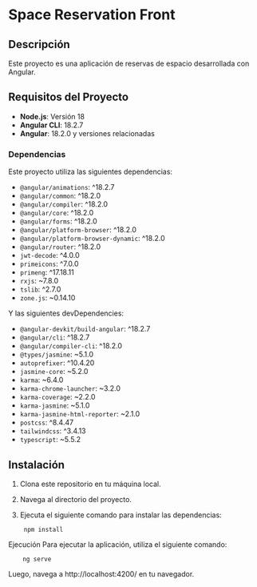# Space Reservation Front

## Descripción

Este proyecto es una aplicación de reservas de espacio desarrollada con Angular.

## Requisitos del Proyecto

- **Node.js**: Versión 18
- **Angular CLI**: 18.2.7
- **Angular**: 18.2.0 y versiones relacionadas

### Dependencias

Este proyecto utiliza las siguientes dependencias:

- `@angular/animations`: ^18.2.7
- `@angular/common`: ^18.2.0
- `@angular/compiler`: ^18.2.0
- `@angular/core`: ^18.2.0
- `@angular/forms`: ^18.2.0
- `@angular/platform-browser`: ^18.2.0
- `@angular/platform-browser-dynamic`: ^18.2.0
- `@angular/router`: ^18.2.0
- `jwt-decode`: ^4.0.0
- `primeicons`: ^7.0.0
- `primeng`: ^17.18.11
- `rxjs`: ~7.8.0
- `tslib`: ^2.7.0
- `zone.js`: ~0.14.10

Y las siguientes devDependencies:

- `@angular-devkit/build-angular`: ^18.2.7
- `@angular/cli`: ^18.2.7
- `@angular/compiler-cli`: ^18.2.0
- `@types/jasmine`: ~5.1.0
- `autoprefixer`: ^10.4.20
- `jasmine-core`: ~5.2.0
- `karma`: ~6.4.0
- `karma-chrome-launcher`: ~3.2.0
- `karma-coverage`: ~2.2.0
- `karma-jasmine`: ~5.1.0
- `karma-jasmine-html-reporter`: ~2.1.0
- `postcss`: ^8.4.47
- `tailwindcss`: ^3.4.13
- `typescript`: ~5.5.2

## Instalación

1. Clona este repositorio en tu máquina local.
2. Navega al directorio del proyecto.
3. Ejecuta el siguiente comando para instalar las dependencias:

        npm install

Ejecución
Para ejecutar la aplicación, utiliza el siguiente comando:

        ng serve

Luego, navega a http://localhost:4200/ en tu navegador.
